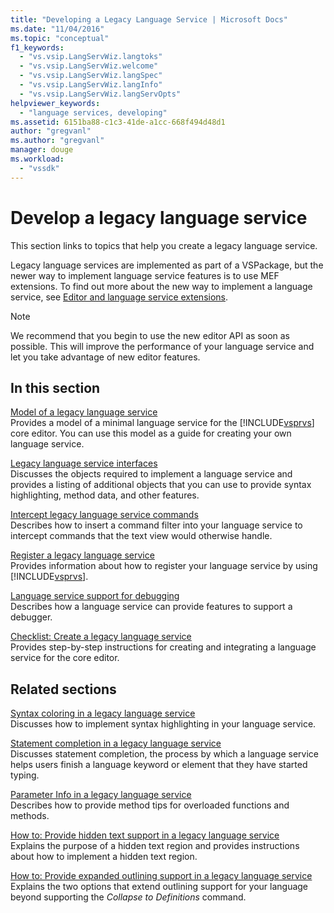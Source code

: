```yaml
---
title: "Developing a Legacy Language Service | Microsoft Docs"
ms.date: "11/04/2016"
ms.topic: "conceptual"
f1_keywords: 
  - "vs.vsip.LangServWiz.langtoks"
  - "vs.vsip.LangServWiz.welcome"
  - "vs.vsip.LangServWiz.langSpec"
  - "vs.vsip.LangServWiz.langInfo"
  - "vs.vsip.LangServWiz.langServOpts"
helpviewer_keywords: 
  - "language services, developing"
ms.assetid: 6151ba88-c1c3-41de-a1cc-668f494d48d1
author: "gregvanl"
ms.author: "gregvanl"
manager: douge
ms.workload: 
  - "vssdk"
---
```

# Develop a legacy language service
This section links to topics that help you create a legacy language service.  
  
 Legacy language services are implemented as part of a VSPackage, but the newer way to implement language service features is to use MEF extensions. To find out more about the new way to implement a language service, see [Editor and language service extensions](../../extensibility/editor-and-language-service-extensions.md).  
  
> [!NOTE]
>  We recommend that you begin to use the new editor API as soon as possible. This will improve the performance of your language service and let you take advantage of new editor features.  
  
## In this section  
 [Model of a legacy language service](../../extensibility/internals/model-of-a-legacy-language-service.md)  
 Provides a model of a minimal language service for the [!INCLUDE[vsprvs](../../code-quality/includes/vsprvs_md.md)] core editor. You can use this model as a guide for creating your own language service.  
  
 [Legacy language service interfaces](../../extensibility/internals/legacy-language-service-interfaces.md)  
 Discusses the objects required to implement a language service and provides a listing of additional objects that you can use to provide syntax highlighting, method data, and other features.  
  
 [Intercept legacy language service commands](../../extensibility/internals/intercepting-legacy-language-service-commands.md)  
 Describes how to insert a command filter into your language service to intercept commands that the text view would otherwise handle.  
  
 [Register a legacy language service](../../extensibility/internals/registering-a-legacy-language-service2.md)  
 Provides information about how to register your language service by using [!INCLUDE[vsprvs](../../code-quality/includes/vsprvs_md.md)].  
  
 [Language service support for debugging](../../extensibility/internals/language-service-support-for-debugging.md)  
 Describes how a language service can provide features to support a debugger.  
  
 [Checklist: Create a legacy language service](../../extensibility/internals/checklist-creating-a-legacy-language-service.md)  
 Provides step-by-step instructions for creating and integrating a language service for the core editor.  
  
## Related sections  
 [Syntax coloring in a legacy language service](../../extensibility/internals/syntax-coloring-in-a-legacy-language-service.md)  
 Discusses how to implement syntax highlighting in your language service.  
  
 [Statement completion in a legacy language service](../../extensibility/internals/statement-completion-in-a-legacy-language-service.md)  
 Discusses statement completion, the process by which a language service helps users finish a language keyword or element that they have started typing.  
  
 [Parameter Info in a legacy language service](../../extensibility/internals/parameter-info-in-a-legacy-language-service1.md)  
 Describes how to provide method tips for overloaded functions and methods.  
  
 [How to: Provide hidden text support in a legacy language service](../../extensibility/internals/how-to-provide-hidden-text-support-in-a-legacy-language-service.md)  
 Explains the purpose of a hidden text region and provides instructions about how to implement a hidden text region.  
  
 [How to: Provide expanded outlining support in a legacy language service](../../extensibility/internals/how-to-provide-expanded-outlining-support-in-a-legacy-language-service.md)  
 Explains the two options that extend outlining support for your language beyond supporting the *Collapse to Definitions* command.